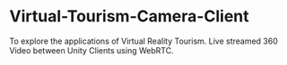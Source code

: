 # Virtual-Tourism-Camera-Client
To explore the applications of Virtual Reality Tourism. Live streamed 360 Video between Unity Clients using WebRTC.  

